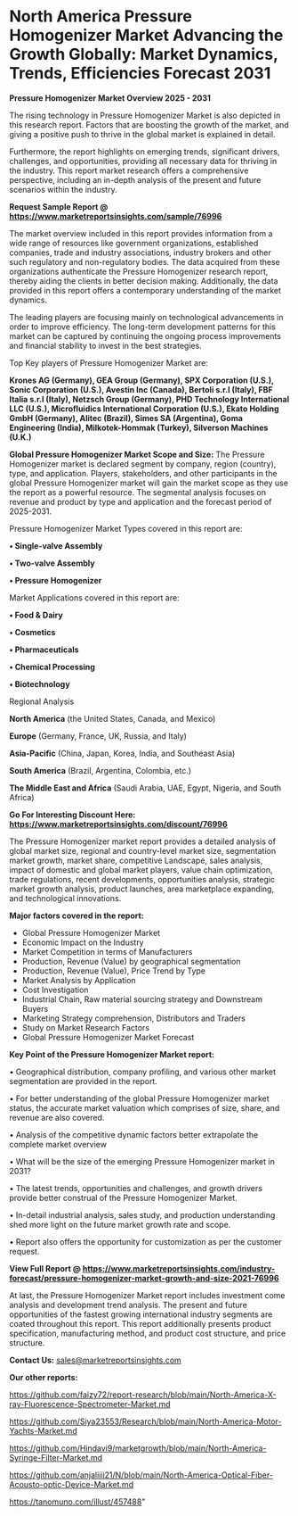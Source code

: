 # North America Pressure Homogenizer Market Advancing the Growth Globally: Market Dynamics, Trends, Efficiencies Forecast 2031

<Strong> Pressure Homogenizer Market Overview 2025 - 2031</strong>

The rising technology in Pressure Homogenizer Market is also depicted in this research report. Factors that are boosting the growth of the market, and giving a positive push to thrive in the global market is explained in detail.

Furthermore, the report highlights on emerging trends, significant drivers, challenges, and opportunities, providing all necessary data for thriving in the industry. This report market research offers a comprehensive perspective, including an in-depth analysis of the present and future scenarios within the industry.

<strong>Request Sample Report @ <a href=https://www.marketreportsinsights.com/sample/76996>https://www.marketreportsinsights.com/sample/76996</a></strong>

The market overview included in this report provides information from a wide range of resources like government organizations, established companies, trade and industry associations, industry brokers and other such regulatory and non-regulatory bodies. The data acquired from these organizations authenticate the Pressure Homogenizer research report, thereby aiding the clients in better decision making. Additionally, the data provided in this report offers a contemporary understanding of the market dynamics.

The leading players are focusing mainly on technological advancements in order to improve efficiency. The long-term development patterns for this market can be captured by continuing the ongoing process improvements and financial stability to invest in the best strategies.

Top Key players of Pressure Homogenizer Market are:

<strong>Krones AG (Germany), GEA Group (Germany), SPX Corporation (U.S.), Sonic Corporation (U.S.), Avestin Inc (Canada), Bertoli s.r.l (Italy), FBF Italia s.r.l (Italy), Netzsch Group (Germany), PHD Technology International LLC (U.S.), Microfluidics International Corporation (U.S.), Ekato Holding GmbH (Germany), Alitec (Brazil), Simes SA (Argentina), Goma Engineering (India), Milkotek-Hommak (Turkey), Silverson Machines (U.K.)</strong>

<strong><b>Global Pressure Homogenizer Market Scope and Size:</b></strong>
The Pressure Homogenizer market is declared segment by company, region (country), type, and application. Players, stakeholders, and other participants in the global Pressure Homogenizer market will gain the market scope as they use the report as a powerful resource. The segmental analysis focuses on revenue and product by type and application and the forecast period of 2025-2031.

Pressure Homogenizer Market Types covered in this report are:

<strong>• Single-valve Assembly

• Two-valve Assembly

• Pressure Homogenizer</strong>

Market Applications covered in this report are:

<strong>• Food & Dairy

• Cosmetics

• Pharmaceuticals

• Chemical Processing

• Biotechnology</strong> 

Regional Analysis

<strong>North America</strong> (the United States, Canada, and Mexico)

<strong>Europe</strong> (Germany, France, UK, Russia, and Italy)

<strong>Asia-Pacific</strong> (China, Japan, Korea, India, and Southeast Asia)

<strong>South America</strong> (Brazil, Argentina, Colombia, etc.)

<strong>The Middle East and Africa</strong> (Saudi Arabia, UAE, Egypt, Nigeria, and South Africa)

<strong>Go For Interesting Discount Here: <a href=https://www.marketreportsinsights.com/discount/76996>https://www.marketreportsinsights.com/discount/76996</a></strong>

The Pressure Homogenizer market report provides a detailed analysis of global market size, regional and country-level market size, segmentation market growth, market share, competitive Landscape, sales analysis, impact of domestic and global market players, value chain optimization, trade regulations, recent developments, opportunities analysis, strategic market growth analysis, product launches, area marketplace expanding, and technological innovations.

<strong><b>Major factors covered in the report:</b></strong>
<ul>
  <li>Global Pressure Homogenizer Market </li>
  <li>Economic Impact on the Industry</li>
  <li>Market Competition in terms of Manufacturers</li>
  <li>Production, Revenue (Value) by geographical segmentation</li>
  <li>Production, Revenue (Value), Price Trend by Type</li>
  <li>Market Analysis by Application</li>
  <li>Cost Investigation</li>
  <li>Industrial Chain, Raw material sourcing strategy and Downstream Buyers</li>
  <li>Marketing Strategy comprehension, Distributors and Traders</li>
  <li>Study on Market Research Factors</li>
  <li>Global Pressure Homogenizer Market Forecast</li>
</ul>

<strong><b>Key Point of the Pressure Homogenizer Market report:</b></strong>

• Geographical distribution, company profiling, and various other market segmentation are provided in the report.

• For better understanding of the global Pressure Homogenizer market status, the accurate market valuation which comprises of size, share, and revenue are also covered.

• Analysis of the competitive dynamic factors better extrapolate the complete market overview

• What will be the size of the emerging Pressure Homogenizer market in 2031?

• The latest trends, opportunities and challenges, and growth drivers provide better construal of the Pressure Homogenizer Market.

• In-detail industrial analysis, sales study, and production understanding shed more light on the future market growth rate and scope.

• Report also offers the opportunity for customization as per the customer request.

<strong><b>View Full Report @ <a href=https://www.marketreportsinsights.com/industry-forecast/pressure-homogenizer-market-growth-and-size-2021-76996>https://www.marketreportsinsights.com/industry-forecast/pressure-homogenizer-market-growth-and-size-2021-76996</a></b></strong>


At last, the Pressure Homogenizer Market report includes investment come analysis and development trend analysis. The present and future opportunities of the fastest growing international industry segments are coated throughout this report. This report additionally presents product specification, manufacturing method, and product cost structure, and price structure.

<strong>Contact Us:</strong>
sales@marketreportsinsights.com

<strong>Our other reports:</strong>

<a href=https://github.com/faizy72/report-research/blob/main/North-America-X-ray-Fluorescence-Spectrometer-Market.md>https://github.com/faizy72/report-research/blob/main/North-America-X-ray-Fluorescence-Spectrometer-Market.md</a>

<a href=https://github.com/Siya23553/Research/blob/main/North-America-Motor-Yachts-Market.md>https://github.com/Siya23553/Research/blob/main/North-America-Motor-Yachts-Market.md</a>

<a href=https://github.com/Hindavi9/marketgrowth/blob/main/North-America-Syringe-Filter-Market.md>https://github.com/Hindavi9/marketgrowth/blob/main/North-America-Syringe-Filter-Market.md</a>

<a href=https://github.com/anjaliiii21/N/blob/main/North-America-Optical-Fiber-Acousto-optic-Device-Market.md>https://github.com/anjaliiii21/N/blob/main/North-America-Optical-Fiber-Acousto-optic-Device-Market.md</a>

<a href=https://tanomuno.com/illust/457488>https://tanomuno.com/illust/457488</a>"
